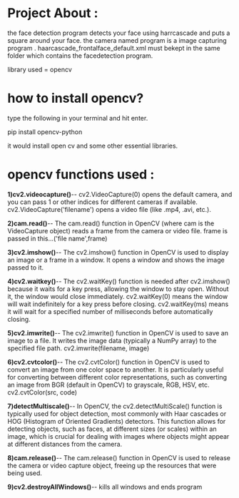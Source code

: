 # Project About :
the face detection program detects your face using harrcascade and puts a square around your face.
the camera named program is a image capturing program .
haarcascade_frontalface_default.xml must bekept in the same folder which contains the facedetection program.

library used = opencv
# how to install opencv?
type the following in your terminal and hit enter. 

pip install opencv-python

it would install open cv and some other essential libraries.
# opencv functions used :
**1)cv2.videocapture()**--
cv2.VideoCapture(0) opens the default camera, and you can pass 1 or other indices for different cameras if available.
cv2.VideoCapture('filename') opens a video file (like .mp4, .avi, etc.).

**2)cam.read()**--
The cam.read() function in OpenCV (where cam is the VideoCapture object) reads a frame from the camera or video file.
frame is passed in this...('file name',frame)

**3)cv2.imshow()**--
The cv2.imshow() function in OpenCV is used to display an image or a frame in a window. It opens a window and shows the image passed to it.

**4)cv2.waitkey()**--
The cv2.waitKey() function is needed after cv2.imshow() because it waits for a key press, allowing the window to stay open. Without it, the window would close immediately.
cv2.waitKey(0) means the window will wait indefinitely for a key press before closing.
cv2.waitKey(ms) means it will wait for a specified number of milliseconds before automatically closing.

**5)cv2.imwrite()**--
The cv2.imwrite() function in OpenCV is used to save an image to a file. It writes the image data (typically a NumPy array) to the specified file path.
cv2.imwrite(filename, image)

**6)cv2.cvtcolor()**--
The cv2.cvtColor() function in OpenCV is used to convert an image from one color space to another. It is particularly useful for converting between different color representations, such as converting an image from BGR (default in OpenCV) to grayscale, RGB, HSV, etc.
cv2.cvtColor(src, code)

**7)detectMultiscale()**--
In OpenCV, the cv2.detectMultiScale() function is typically used for object detection, most commonly with Haar cascades or HOG (Histogram of Oriented Gradients) detectors. This function allows for detecting objects, such as faces, at different sizes (or scales) within an image, which is crucial for dealing with images where objects might appear at different distances from the camera.

**8)cam.release()**--
The cam.release() function in OpenCV is used to release the camera or video capture object, freeing up the resources that were being used.

**9)cv2.destroyAllWindows()**--
kills all windows and ends program



